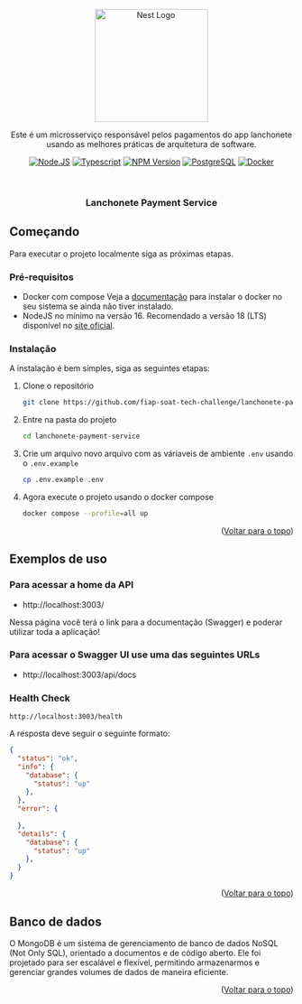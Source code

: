 <p align="center">
  <a href="http://nestjs.com/" target="blank"><img src="https://nestjs.com/img/logo-small.svg" width="200" alt="Nest Logo" /></a>
</p>

<p align="center">Este é um microsserviço responsável pelos pagamentos do app lanchonete usando as melhores práticas de arquitetura de software.</p>
  <p align="center">
    <a href="https://nodejs.org/en" target="_blank"><img src="https://img.shields.io/badge/node.js-6DA55F?style=for-the-badge&logo=node.js&logoColor=white" alt="Node.JS" /></a>
    <a href="https://www.typescriptlang.org" target="_blank"><img src="https://img.shields.io/badge/typescript-%23007ACC.svg?style=for-the-badge&logo=typescript&logoColor=white" alt="Typescript" /></a>
    <a href="https://www.npmjs.com/~nestjscore" target="_blank"><img src="https://img.shields.io/badge/NPM-%23CB3837.svg?style=for-the-badge&logo=npm&logoColor=white" alt="NPM Version" /></a>
    <a href="https://www.postgresql.org" target="_blank"><img src="https://img.shields.io/badge/postgres-%23316192.svg?style=for-the-badge&logo=postgresql&logoColor=white" alt="PostgreSQL" /></a>
    <a href="https://www.docker.com" target="_blank"><img src="https://img.shields.io/badge/docker-%230db7ed.svg?style=for-the-badge&logo=docker&logoColor=white" alt="Docker" /></a>
  </p>
</p>


<!-- TITULO DO PROJETO -->
<br />
<div align="center">
  <h3 align="center">Lanchonete Payment Service</h3>
</div>



<!-- COMECANDO -->
## Começando

Para executar o projeto localmente siga as próximas etapas.

### Pré-requisitos

* Docker com compose
  Veja a [documentação](https://docs.docker.com/engine/install/) para instalar o docker no seu sistema se ainda não tiver instalado.
* NodeJS no mínimo na versão 16. Recomendado a versão 18 (LTS) disponível no [site oficial](https://nodejs.org/en).

### Instalação

A instalação é bem simples, siga as seguintes etapas:

1. Clone o repositório
   ```sh
   git clone https://github.com/fiap-soat-tech-challenge/lanchonete-payment-service
   ```
2. Entre na pasta do projeto
   ```sh
   cd lanchonete-payment-service
   ```
3. Crie um arquivo novo arquivo com as váriaveis de ambiente `.env` usando o `.env.example`
   ```sh
   cp .env.example .env
   ```
4. Agora execute o projeto usando o docker compose
   ```sh
   docker compose --profile=all up
   ```

<p align="right">(<a href="#readme-top">Voltar para o topo</a>)</p>

<!-- EXEMPLOS DE USO -->
## Exemplos de uso

### Para acessar a home da API
- http://localhost:3003/

Nessa página você terá o link para a documentação (Swagger) e poderar utilizar toda a aplicação!

### Para acessar o Swagger UI use uma das seguintes URLs
- http://localhost:3003/api/docs

### Health Check
    http://localhost:3003/health

A resposta deve seguir o seguinte formato:

```json
{
  "status": "ok",
  "info": {
    "database": {
      "status": "up"
    },
  },
  "error": {
    
  },
  "details": {
    "database": {
      "status": "up"
    },
  }
}
```

<p align="right">(<a href="#readme-top">Voltar para o topo</a>)</p>

## Banco de dados

O MongoDB é um sistema de gerenciamento de banco de dados NoSQL (Not Only SQL), orientado a documentos e de código aberto. 
Ele foi projetado para ser escalável e flexível, permitindo armazenarmos e gerenciar grandes volumes de dados de maneira
eficiente.

<p align="right">(<a href="#readme-top">Voltar para o topo</a>)</p>

